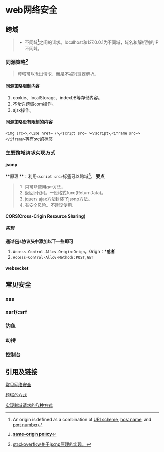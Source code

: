 # web网络安全

## 跨域

> - 不同域[^Origin]之间的请求。localhost和127.0.0.1为不同域，域名和解析到的IP不同域。

### 同源策略[^ SOP]

> 跨域可以发出请求，而是不被浏览器解析。

#### 同源策略限制内容

1. cookie、localStorage、indexDB等存储内容。
2. 不允许跨域dom操作。
3. ajax操作。

#### 同源策略没有限制的内容

`<img src=>`,`<like href= />`,`<script src= ></script>`,`<iframe src=></iframe>`等有*src*的标签
### 主要跨域请求实现方式
#### jsonp
**原理 **：利用`<script src>`标签可以跨域[^jsonp]。
**要点**

> 1. 只可以使用get方法。
> 2. 返回js代码。一般格式func(ReturnData)。
> 3. jquery ajax方法封装了jsonp方法。
> 4. 有安全风险。不建议使用。

#### CORS(Cross-Origin Resource Sharing)
##### 实现
**通过在js协议头中添加以下一些即可**

1. `Access-Control-Allow-Origin:Orign`。Orign：*****或者**<origin>**
2. `Access-Control-Allow-Methods:POST,GET`

#### websocket

## 常见安全

### xss
### xsrf/csrf
### 钓鱼
### 劫持
### 控制台

## 引用及链接
[^jsonp]: [stackoverflow关于jsonp原理的实现。](https://stackoverflow.com/questions/3839966/can-anyone-explain-what-jsonp-is-in-layman-terms)

[^Origin]: An origin is defined as a combination of [URI scheme](https://en.wikipedia.org/wiki/Uniform_Resource_Identifier), [host name](https://en.wikipedia.org/wiki/Hostname), and [port number](https://en.wikipedia.org/wiki/Port_(computer_networking))

[^ SOP]: [**same-origin policy**](https://en.wikipedia.org/wiki/Same-origin_policy)

[常见网络安全](https://segmentfault.com/a/1190000006672214#articleHeader10)

[跨域的方式](https://blog.csdn.net/superaistar/article/details/83618689)

[实现跨域请求的八种方式](https://blog.csdn.net/ligang2585116/article/details/73072868)

